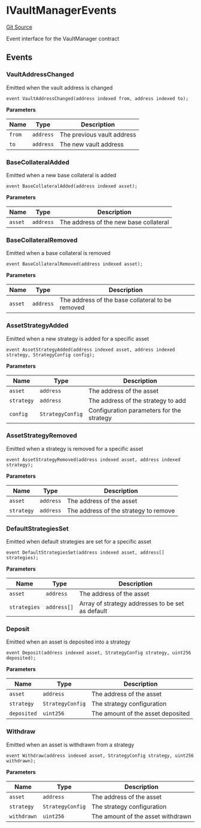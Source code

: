 # IVaultManagerEvents
[Git Source](https://github.com/Level-Money/contracts/blob/0fa663cd541ef95fb08cd2849fd8cc2be3967548/src/v2/interfaces/level/IVaultManager.sol)

Event interface for the VaultManager contract


## Events
### VaultAddressChanged
Emitted when the vault address is changed


```solidity
event VaultAddressChanged(address indexed from, address indexed to);
```

**Parameters**

|Name|Type|Description|
|----|----|-----------|
|`from`|`address`|The previous vault address|
|`to`|`address`|The new vault address|

### BaseCollateralAdded
Emitted when a new base collateral is added


```solidity
event BaseCollateralAdded(address indexed asset);
```

**Parameters**

|Name|Type|Description|
|----|----|-----------|
|`asset`|`address`|The address of the new base collateral|

### BaseCollateralRemoved
Emitted when a base collateral is removed


```solidity
event BaseCollateralRemoved(address indexed asset);
```

**Parameters**

|Name|Type|Description|
|----|----|-----------|
|`asset`|`address`|The address of the base collateral to be removed|

### AssetStrategyAdded
Emitted when a new strategy is added for a specific asset


```solidity
event AssetStrategyAdded(address indexed asset, address indexed strategy, StrategyConfig config);
```

**Parameters**

|Name|Type|Description|
|----|----|-----------|
|`asset`|`address`|The address of the asset|
|`strategy`|`address`|The address of the strategy to add|
|`config`|`StrategyConfig`|Configuration parameters for the strategy|

### AssetStrategyRemoved
Emitted when a strategy is removed for a specific asset


```solidity
event AssetStrategyRemoved(address indexed asset, address indexed strategy);
```

**Parameters**

|Name|Type|Description|
|----|----|-----------|
|`asset`|`address`|The address of the asset|
|`strategy`|`address`|The address of the strategy to remove|

### DefaultStrategiesSet
Emitted when default strategies are set for a specific asset


```solidity
event DefaultStrategiesSet(address indexed asset, address[] strategies);
```

**Parameters**

|Name|Type|Description|
|----|----|-----------|
|`asset`|`address`|The address of the asset|
|`strategies`|`address[]`|Array of strategy addresses to be set as default|

### Deposit
Emitted when an asset is deposited into a strategy


```solidity
event Deposit(address indexed asset, StrategyConfig strategy, uint256 deposited);
```

**Parameters**

|Name|Type|Description|
|----|----|-----------|
|`asset`|`address`|The address of the asset|
|`strategy`|`StrategyConfig`|The strategy configuration|
|`deposited`|`uint256`|The amount of the asset deposited|

### Withdraw
Emitted when an asset is withdrawn from a strategy


```solidity
event Withdraw(address indexed asset, StrategyConfig strategy, uint256 withdrawn);
```

**Parameters**

|Name|Type|Description|
|----|----|-----------|
|`asset`|`address`|The address of the asset|
|`strategy`|`StrategyConfig`|The strategy configuration|
|`withdrawn`|`uint256`|The amount of the asset withdrawn|


